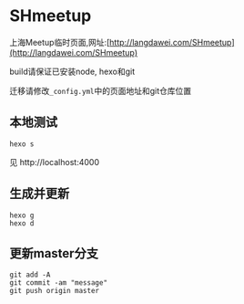 # SHmeetup

上海Meetup临时页面,网址:[http://langdawei.com/SHmeetup](http://langdawei.com/SHmeetup)

build请保证已安装node, hexo和git

迁移请修改`_config.yml`中的页面地址和git仓库位置


## 本地测试
```
hexo s
```

见 http://localhost:4000

## 生成并更新
```
hexo g
hexo d
```

## 更新master分支
```
git add -A
git commit -am "message"
git push origin master
```